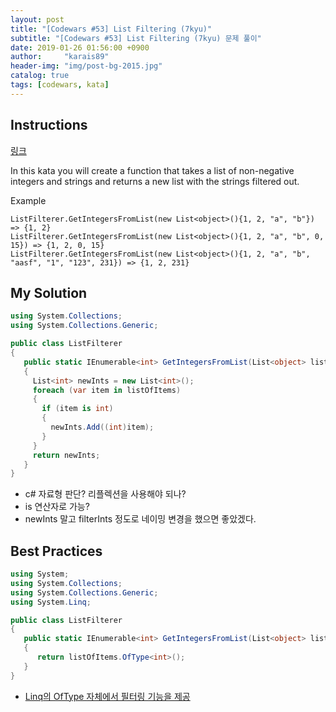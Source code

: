 ```yaml
---
layout: post
title: "[Codewars #53] List Filtering (7kyu)"
subtitle: "[Codewars #53] List Filtering (7kyu) 문제 풀이"
date: 2019-01-26 01:56:00 +0900
author:     "karais89"
header-img: "img/post-bg-2015.jpg"
catalog: true
tags: [codewars, kata]
---
```


## Instructions

[링크](https://www.codewars.com/kata/53dbd5315a3c69eed20002dd/train/csharp)

In this kata you will create a function that takes a list of non-negative integers and strings and returns a new list with the strings filtered out.

Example
```
ListFilterer.GetIntegersFromList(new List<object>(){1, 2, "a", "b"}) => {1, 2}
ListFilterer.GetIntegersFromList(new List<object>(){1, 2, "a", "b", 0, 15}) => {1, 2, 0, 15}
ListFilterer.GetIntegersFromList(new List<object>(){1, 2, "a", "b", "aasf", "1", "123", 231}) => {1, 2, 231}
```

## My Solution

```csharp
using System.Collections;
using System.Collections.Generic;

public class ListFilterer
{
   public static IEnumerable<int> GetIntegersFromList(List<object> listOfItems)
   {
     List<int> newInts = new List<int>();
     foreach (var item in listOfItems)
     {
       if (item is int)
       {
         newInts.Add((int)item);
       }
     }
     return newInts;
   }
}
```

- c# 자료형 판단? 리플렉션을 사용해야 되나?
- is 연산자로 가능?
- newInts 말고 filterInts 정도로 네이밍 변경을 했으면 좋았겠다.

## Best Practices

```csharp
using System;
using System.Collections;
using System.Collections.Generic;
using System.Linq;

public class ListFilterer
{
   public static IEnumerable<int> GetIntegersFromList(List<object> listOfItems)
   {
      return listOfItems.OfType<int>();
   }
}
```

- [Linq의 OfType 자체에서 필터링 기능을 제공](https://docs.microsoft.com/ko-kr/dotnet/api/system.linq.enumerable.oftype?view=netframework-4.7.2)